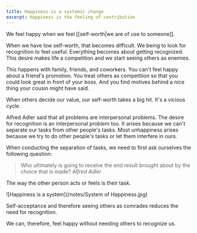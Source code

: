 ```yaml
---
title: Happiness is a systemic change
excerpt: Happiness is the feeling of contribution
---
```


We feel happy when we feel [[self-worth|we are of use to someone]]. 

When we have low self-worth, that becomes difficult. We being to look for recognition to feel useful. Everything becomes about getting recognized. This desire makes life a competition and we start seeing others as enemies. 

This happens with family, friends, and coworkers. You can't feel happy about a friend's promotion. You treat others as competition so that you could look great in front of your boss. And you find motives behind a nice thing your cousin might have said. 

When others decide our value, our self-worth takes a big hit. It's a vicious cycle.

Alfred Adler said that all problems are interpersonal problems. The desire for recognition is an interpersonal problem too. It arises because we can't separate our tasks from other people's tasks. Most unhappiness arises because we try to do other people's tasks or let them interfere in ours. 

When conducting the separation of tasks, we need to first ask ourselves the following question:
>Who ultimately is going to receive the end result brought about by the choice that is made? <cite>Alfred Adler</cite>

The way the other person acts or feels is their task. 

![Happiness is a system](/notes/System of Happiness.jpg)

Self-acceptance and therefore seeing others as comrades reduces the need for recognition. 

We can, therefore, feel happy without needing others to recognize us.

